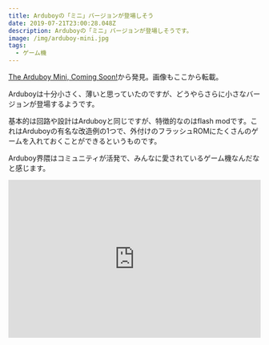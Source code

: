 ```yaml
---
title: Arduboyの「ミニ」バージョンが登場しそう
date: 2019-07-21T23:00:28.048Z
description: Arduboyの「ミニ」バージョンが登場しそうです。
image: /img/arduboy-mini.jpg
tags:
  - ゲーム機
---
```

[The Arduboy Mini, Coming Soon!](https://blog.hackster.io/the-arduboy-mini-coming-soon-efd0286efbb9)から発見。画像もここから転載。

Arduboyは十分小さく、薄いと思っていたのですが、どうやらさらに小さなバージョンが登場するようです。

基本的は回路や設計はArduboyと同じですが、特徴的なのはflash modです。これはArduboyの有名な改造例の1つで、外付けのフラッシュROMにたくさんのゲームを入れておくことができるというものです。

Arduboy界隈はコミュニティが活発で、みんなに愛されているゲーム機なんだなと感じます。

<iframe width="100%" height="315" src="https://www.youtube.com/embed/QZWbvs52lYo" frameborder="0" allow="accelerometer; autoplay; encrypted-media; gyroscope; picture-in-picture" allowfullscreen></iframe>
